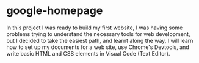 # google-homepage
In this project I was ready to build my first website, I was having some problems trying to understand the necessary tools for web development, but I decided to take the easiest path, and learnt along the way, I will learn how to set up my documents for a web site, use Chrome's Devtools, and write basic HTML and CSS elements in Visual Code (Text Editor).
